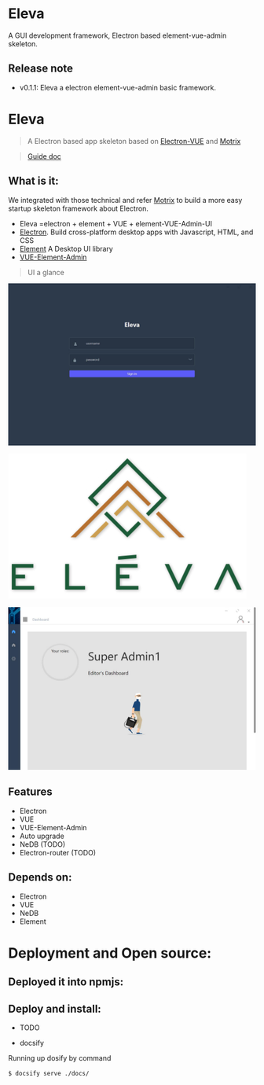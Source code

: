 # Eleva

 A GUI development framework, Electron based element-vue-admin skeleton.

 ## Release note
  - v0.1.1: Eleva a electron element-vue-admin basic framework.


Eleva
==========
> A Electron based app skeleton based on [Electron-VUE](https://github.com/SimulatedGREG/electron-vue) and [Motrix](https://github.com/agalwood/Motrix)


> [Guide doc](https://cw1427.github.io/eleva/)

 What is it:
 -----------

We integrated with those technical and refer [Motrix](https://github.com/agalwood/Motrix) to build a more easy startup skeleton framework about Electron.

- Eleva =electron + element + VUE + element-VUE-Admin-UI
- [Electron](https://www.electronjs.org/).  Build cross-platform desktop apps with Javascript, HTML, and CSS
- [Element](https://element.eleme.cn/#/en-US) A Desktop UI library
- [VUE-Element-Admin](https://panjiachen.github.io/vue-element-admin-site/)


> UI a glance

![Login page](./docs/img/login.jpg)

![Logo page](./docs/img/eleva.jpg)

![dash_borad page](./docs/img/dash_board.jpg)


Features
--------
 - Electron
 - VUE
 - VUE-Element-Admin
 - Auto upgrade
 - NeDB (TODO)
 - Electron-router (TODO)


Depends on:
-----------

- Electron
- VUE
- NeDB
- Element


# Deployment and Open source:


## Deployed it into npmjs:

## Deploy and install:
 - TODO

- docsify

 Running up dosify by command
```linux
$ docsify serve ./docs/
```

